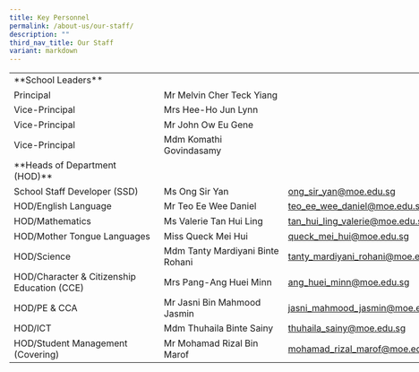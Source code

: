 ```yaml
---
title: Key Personnel
permalink: /about-us/our-staff/
description: ""
third_nav_title: Our Staff
variant: markdown
---
```



<table style="border-collapse:
 collapse;width:589pt" width="784" cellspacing="0" cellpadding="0" border="0"><colgroup><col style="mso-width-source:userset;mso-width-alt:9984;width:215pt" width="286"> <col style="mso-width-source:userset;mso-width-alt:8261;width:178pt" width="237"> <col style="mso-width-source:userset;mso-width-alt:9122;width:196pt" width="261"></colgroup><tbody><tr style="mso-height-source:userset;height:20.0pt" height="27"><td style="height:20.0pt;width:215pt" width="286" class="xl68" height="27">**School Leaders**</td><td style="border-left:none;width:178pt" width="237" class="xl67">&nbsp;</td><td style="width:196pt" width="261"></td></tr><tr style="mso-height-source:userset;height:20.0pt" height="27"><td style="height:20.0pt;border-top:none;
  width:215pt" width="286" class="xl64" height="27"><span style="mso-bookmark:_Hlk154852729"><span style="mso-ansi-language:EN-SG" lang="EN-SG">Principal</span></span></td><td style="border-top:none;border-left:none;width:178pt" width="237" class="xl64"><span style="mso-bookmark:_Hlk154852729"><span style="mso-ansi-language:
  EN-SG" lang="EN-SG">Mr Melvin Cher Teck Yiang</span></span></td><td></td></tr><tr style="mso-height-source:userset;height:20.0pt" height="27"><td style="height:20.0pt;border-top:none;
  width:215pt" width="286" class="xl64" height="27"><span style="mso-bookmark:_Hlk154852729"><span style="mso-ansi-language:EN-SG" lang="EN-SG">Vice-Principal</span></span></td><td style="border-top:none;border-left:none;width:178pt" width="237" class="xl64"><span style="mso-bookmark:_Hlk154852729"><span style="mso-ansi-language:
  EN-SG" lang="EN-SG">Mrs Hee-Ho Jun Lynn</span></span></td><td></td></tr><tr style="mso-height-source:userset;height:20.0pt" height="27"><td style="height:20.0pt;border-top:none;
  width:215pt" width="286" class="xl64" height="27"><span style="mso-bookmark:_Hlk154852729"><span style="mso-ansi-language:EN-SG" lang="EN-SG">Vice-Principal</span></span></td><td style="border-top:none;border-left:none;width:178pt" width="237" class="xl64"><span style="mso-bookmark:_Hlk154852729"><span style="mso-ansi-language:
  EN-SG" lang="EN-SG">Mr John Ow Eu Gene</span></span></td><td></td></tr><tr style="mso-height-source:userset;height:20.0pt" height="27"><td style="height:20.0pt;border-top:none;
  width:215pt" width="286" class="xl64" height="27"><span style="mso-bookmark:_Hlk154852729"><span style="mso-ansi-language:EN-SG" lang="EN-SG">Vice-Principal</span></span></td><td style="border-top:none;border-left:none;width:178pt" width="237" class="xl64"><span style="mso-bookmark:_Hlk154852729"><span style="mso-ansi-language:
  EN-SG" lang="EN-SG">Mdm Komathi Govindasamy</span></span></td><td></td></tr><tr style="mso-height-source:userset;height:20.0pt" height="27"><td style="height:20.0pt;width:215pt" width="286" class="xl69" height="27">**Heads of Department (HOD)**</td><td style="width:178pt" width="237" class="xl66"></td><td></td></tr><tr style="mso-height-source:userset;height:20.0pt" height="27"><td style="height:20.0pt;width:215pt" width="286" class="xl64" height="27"><span style="mso-ansi-language:EN-SG" lang="EN-SG">School Staff Developer (SSD)</span></td><td style="border-left:none;width:178pt" width="237" class="xl64"><span style="mso-ansi-language:EN-SG" lang="EN-SG">Ms Ong Sir Yan</span></td><td style="border-left:none;width:196pt" width="261" class="xl65"><span style="mso-ansi-language:EN-SG" lang="EN-SG"><a href="mailto:ong_sir_yan@moe.edu.sg">ong_sir_yan@moe.edu.sg</a></span></td></tr><tr style="mso-height-source:userset;height:20.0pt;mso-yfti-irow:
  1" height="27"><td style="height:20.0pt;border-top:none;
  width:215pt" width="286" class="xl64" height="27"><span style="mso-ansi-language:EN-SG" lang="EN-SG">HOD/English Language</span></td><td style="border-top:none;border-left:none;width:178pt" width="237" class="xl64"><span style="mso-ansi-language:EN-SG" lang="EN-SG">Mr Teo Ee Wee Daniel</span></td><td style="border-top:none;border-left:none;width:196pt" width="261" class="xl65"><span style="mso-ansi-language:EN-SG" lang="EN-SG"><a href="mailto:teo_ee_wee_daniel@moe.edu.sg">teo_ee_wee_daniel@moe.edu.sg</a></span></td></tr><tr style="mso-height-source:userset;height:20.0pt;mso-yfti-irow:
  2" height="27"><td style="height:20.0pt;border-top:none;
  width:215pt" width="286" class="xl64" height="27"><span style="mso-ansi-language:EN-SG" lang="EN-SG">HOD/Mathematics</span></td><td style="border-top:none;border-left:none;width:178pt" width="237" class="xl64"><span style="mso-ansi-language:EN-SG" lang="EN-SG">Ms Valerie Tan Hui Ling</span></td><td style="border-top:none;border-left:none;width:196pt" width="261" class="xl65"><span style="mso-ansi-language:EN-SG" lang="EN-SG"><a href="mailto:tan_hui_ling_valerie@moe.edu.sg">tan_hui_ling_valerie@moe.edu.sg</a></span></td></tr><tr style="mso-height-source:userset;height:20.0pt;mso-yfti-irow:
  3" height="27"><td style="height:20.0pt;border-top:none;
  width:215pt" width="286" class="xl64" height="27"><span style="mso-ansi-language:EN-SG" lang="EN-SG">HOD/Mother Tongue Languages</span></td><td style="border-top:none;border-left:none;width:178pt" width="237" class="xl64"><span style="mso-ansi-language:EN-SG" lang="EN-SG">Miss Queck Mei Hui</span></td><td style="border-top:none;border-left:none;width:196pt" width="261" class="xl65"><span style="mso-ansi-language:EN-SG" lang="EN-SG"><a href="mailto:queck_mei_hui@moe.edu.sg">queck_mei_hui@moe.edu.sg</a></span></td></tr><tr style="mso-height-source:userset;height:20.0pt;mso-yfti-irow:
  4" height="27"><td style="height:20.0pt;border-top:none;
  width:215pt" width="286" class="xl64" height="27"><span style="mso-ansi-language:EN-SG" lang="EN-SG">HOD/Science</span></td><td style="border-top:none;border-left:none;width:178pt" width="237" class="xl64"><span style="mso-ansi-language:EN-SG" lang="EN-SG">Mdm Tanty Mardiyani Binte Rohani</span></td><td style="border-top:none;border-left:none;width:196pt" width="261" class="xl65"><span style="mso-ansi-language:EN-SG" lang="EN-SG"><a href="mailto:tanty_mardiyani_rohani@moe.edu.sg">tanty_mardiyani_rohani@moe.edu.sg</a></span></td></tr><tr style="mso-height-source:userset;height:20.0pt;mso-yfti-irow:
  5" height="27"><td style="height:20.0pt;border-top:none;
  width:215pt" width="286" class="xl64" height="27"><span style="mso-ansi-language:EN-SG" lang="EN-SG">HOD/Character &amp; Citizenship Education (CCE)</span></td><td style="border-top:none;border-left:none;width:178pt" width="237" class="xl64"><span style="mso-ansi-language:EN-SG" lang="EN-SG">Mrs Pang-Ang Huei Minn</span></td><td style="border-top:none;border-left:none;width:196pt" width="261" class="xl65"><span style="mso-ansi-language:EN-SG" lang="EN-SG"><a href="mailto:ang_huei_minn@moe.edu.sg">ang_huei_minn@moe.edu.sg</a></span></td></tr><tr style="mso-height-source:userset;height:20.0pt;mso-yfti-irow:
  6" height="27"><td style="height:20.0pt;border-top:none;
  width:215pt" width="286" class="xl64" height="27"><span style="mso-ansi-language:EN-SG" lang="EN-SG">HOD/PE &amp; CCA</span></td><td style="border-top:none;border-left:none;width:178pt" width="237" class="xl64"><span style="mso-ansi-language:EN-SG" lang="EN-SG">Mr Jasni Bin Mahmood Jasmin</span></td><td style="border-top:none;border-left:none;width:196pt" width="261" class="xl65"><span style="mso-ansi-language:EN-SG" lang="EN-SG"><a href="mailto:jasni_mahmood_jasmin@moe.edu.sg">jasni_mahmood_jasmin@moe.edu.sg</a></span></td></tr><tr style="mso-height-source:userset;height:20.0pt;mso-yfti-irow:
  7" height="27"><td style="height:20.0pt;border-top:none;
  width:215pt" width="286" class="xl64" height="27"><span style="mso-ansi-language:EN-SG" lang="EN-SG">HOD/ICT</span></td><td style="border-top:none;border-left:none;width:178pt" width="237" class="xl64"><span style="mso-ansi-language:EN-SG" lang="EN-SG">Mdm Thuhaila Binte Sainy</span></td><td style="border-top:none;border-left:none;width:196pt" width="261" class="xl65"><span style="mso-ansi-language:EN-SG" lang="EN-SG"><a href="mailto:thuhaila_sainy@moe.edu.sg">thuhaila_sainy@moe.edu.sg</a></span></td></tr><tr style="mso-height-source:userset;height:20.0pt;mso-yfti-irow:
  8;mso-yfti-lastrow:yes" height="27"><td style="height:20.0pt;border-top:none;
  width:215pt" width="286" class="xl64" height="27"><span style="mso-ansi-language:EN-SG" lang="EN-SG">HOD/Student Management (Covering)</span></td><td style="border-top:none;border-left:none;width:178pt" width="237" class="xl64"><span style="mso-ansi-language:EN-SG" lang="EN-SG">Mr Mohamad Rizal Bin Marof</span></td><td style="border-top:none;border-left:none;width:196pt" width="261" class="xl65"><span style="mso-ansi-language:EN-SG" lang="EN-SG"><a href="mailto:mohamad_rizal_marof@moe.edu.sg">mohamad_rizal_marof@moe.edu.sg</a></span></td></tr></tbody></table>